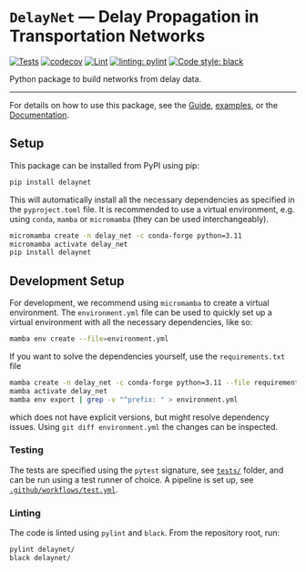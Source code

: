 # `DelayNet` — Delay Propagation in Transportation Networks

[//]: # ([![Dev]&#40;https://img.shields.io/badge/docs-dev-blue.svg&#41;]&#40;https://cbueth.github.io/DelayDynamics/&#41;)
[![Tests](https://github.com/cbueth/delaynet/actions/workflows/test.yml/badge.svg)](https://github.com/cbueth/delaynet/actions/workflows/test.yml)
[![codecov](https://codecov.io/gh/cbueth/delaynet/graph/badge.svg?token=G3MEQR5N1Y)](https://codecov.io/gh/cbueth/delaynet)
[![Lint](https://github.com/cbueth/delaynet/actions/workflows/lint.yml/badge.svg)](https://github.com/cbueth/delaynet/actions/workflows/lint.yml)
[![linting: pylint](https://img.shields.io/badge/linting-pylint-yellowgreen)](https://github.com/PyCQA/pylint)
[![Code style: black](https://img.shields.io/badge/code%20style-black-000000.svg)](https://github.com/psf/black)

Python package to build networks from delay data.

---

For details on how to use this package, see the
[Guide](https://cbueth.github.io/delaynet/guide/), [examples](examples/), or
the [Documentation](https://cbueth.github.io/delaynet/).

## Setup

This package can be installed from PyPI using pip:

```bash
pip install delaynet
```

This will automatically install all the necessary dependencies as specified in the
`pyproject.toml` file. It is recommended to use a virtual environment, e.g. using
`conda`, `mamba` or `micromamba` (they can be used interchangeably).

```bash
micromamba create -n delay_net -c conda-forge python=3.11
micromamba activate delay_net
pip install delaynet
```

## Development Setup

For development, we recommend using `micromamba` to create a virtual
environment. The `environment.yml` file can be used to quickly set up a virtual
environment with all the necessary dependencies, like so:

```bash
mamba env create --file=environment.yml
```

If you want to solve the dependencies yourself, use the `requirements.txt`
file

```bash
mamba create -n delay_net -c conda-forge python=3.11 --file requirements.txt
mamba activate delay_net
mamba env export | grep -v "^prefix: " > environment.yml
```

which does not have explicit versions, but might resolve dependency issues. Using
`git diff environment.yml` the changes can be inspected.

### Testing

The tests are specified using the `pytest` signature, see [`tests/`](tests/) folder, and
can be run using a test runner of choice.
A pipeline is set up, see [`.github/workflows/test.yml`](.github/workflows/lint.yml).

### Linting

The code is linted using `pylint` and `black`. From the repository root, run:

```bash
pylint delaynet/
black delaynet/
```
